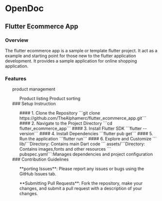 # OpenDoc
## Flutter Ecommerce App
### Overview
The flutter ecommerce app is a sample or template flutter project. It act as a example and starting point for those new to the flutter application development. It provides a sample application for online shopping application.
### Features
<ol>
  product management
  <ul>
    Product listing
    Product sorting
  </ul>
### Setup Instruction
<ul>
  #### 1. Clone the Repository
  ```git clone https://github.com/TheAlphamerc/flutter_ecommerce_app.git```
  #### 2. Navigate to the Project Directory
  ```cd flutter_ecommerce_app```
  #### 3. Install Flutter SDK
  ```flutter --version```
  #### 4. Install Dependencies
  ```flutter pub get```
  #### 5. Run the application
  ```flutter run```
  #### 6. Explore and Customize
  ``` lib/```Directory: Contains main Dart code 
  ``` assets/```Directory: Contains images,fonts and other resources
  ``` pubspec.yaml```:Manages dependencies and project configuration
</ul>
### Contribution Guidelines
<ul>
  **porting Issues**: Please report any issues or bugs using the GitHub Issues tab.
</ul>
<ul>
  **Submitting Pull Requests**: Fork the repository, make your changes, and submit a pull request with a description of your changes.
</ul>
</ol>
